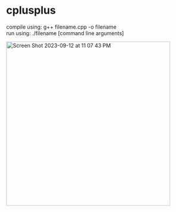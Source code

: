 # cplusplus
compile using: g++ filename.cpp -o filename  
run using: ./filename [command line arguments]  

<img width="441" alt="Screen Shot 2023-09-12 at 11 07 43 PM" src="https://github.com/viola-kalinin/cplusplus/assets/36274010/29693adf-f86a-40de-9cf2-96cd120db512">

